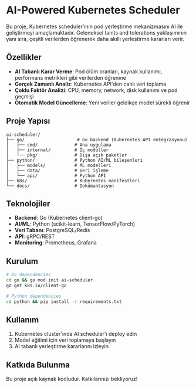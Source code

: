 # AI-Powered Kubernetes Scheduler

Bu proje, Kubernetes scheduler'ının pod yerleştirme mekanizmasını AI ile geliştirmeyi amaçlamaktadır. Geleneksel taints and tolerations yaklaşımının yanı sıra, çeşitli verilerden öğrenerek daha akıllı yerleştirme kararları verir.

## Özellikler

- **AI Tabanlı Karar Verme**: Pod ölüm oranları, kaynak kullanımı, performans metrikleri gibi verilerden öğrenme
- **Gerçek Zamanlı Analiz**: Kubernetes API'den canlı veri toplama
- **Çoklu Faktör Analizi**: CPU, memory, network, disk kullanımı ve pod geçmişi
- **Otomatik Model Güncelleme**: Yeni veriler geldikçe model sürekli öğrenir

## Proje Yapısı

```
ai-scheduler/
├── go/                    # Go backend (Kubernetes API entegrasyonu)
│   ├── cmd/              # Ana uygulama
│   ├── internal/         # İç modüller
│   └── pkg/              # Dışa açık paketler
├── python/               # Python AI/ML bileşenleri
│   ├── models/           # ML modelleri
│   ├── data/             # Veri işleme
│   └── api/              # Python API
├── k8s/                  # Kubernetes manifestleri
└── docs/                 # Dokümantasyon
```

## Teknolojiler

- **Backend**: Go (Kubernetes client-go)
- **AI/ML**: Python (scikit-learn, TensorFlow/PyTorch)
- **Veri Tabanı**: PostgreSQL/Redis
- **API**: gRPC/REST
- **Monitoring**: Prometheus, Grafana

## Kurulum

```bash
# Go dependencies
cd go && go mod init ai-scheduler
go get k8s.io/client-go

# Python dependencies
cd python && pip install -r requirements.txt
```

## Kullanım

1. Kubernetes cluster'ında AI scheduler'ı deploy edin
2. Model eğitimi için veri toplamaya başlayın
3. AI tabanlı yerleştirme kararlarını izleyin

## Katkıda Bulunma

Bu proje açık kaynak kodludur. Katkılarınızı bekliyoruz! 